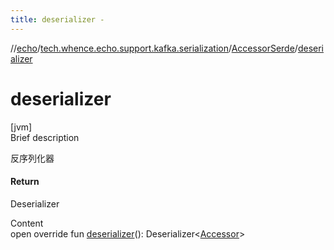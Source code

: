 ```yaml
---
title: deserializer -
---
```

//[echo](../../index.md)/[tech.whence.echo.support.kafka.serialization](../index.md)/[AccessorSerde](index.md)/[deserializer](deserializer.md)



# deserializer  
[jvm]  
Brief description  


反序列化器



#### Return  


Deserializer<Accessor>

  
Content  
open override fun [deserializer](deserializer.md)(): Deserializer<[Accessor](../../tech.whence.echo.container.accessor/-accessor/index.md)>  



